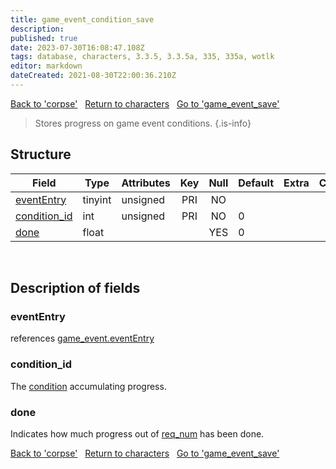 ```yaml
---
title: game_event_condition_save
description: 
published: true
date: 2023-07-30T16:08:47.108Z
tags: database, characters, 3.3.5, 3.3.5a, 335, 335a, wotlk
editor: markdown
dateCreated: 2021-08-30T22:00:36.210Z
---
```


<a href="https://trinitycore.info/en/database/335/characters/corpse" class="mt-5 v-btn v-btn--depressed v-btn--flat v-btn--outlined theme--light v-size--default darkblue--text text--lighten-3"><span class="v-btn__content"><i aria-hidden="true" class="v-icon notranslate v-icon--left mdi mdi-arrow-left theme--light"></i><span>Back to 'corpse'</span></span></a>&nbsp;&nbsp;&nbsp;<a href="https://trinitycore.info/en/database/335/characters/home" class="mt-5 v-btn v-btn--depressed v-btn--flat v-btn--outlined theme--light v-size--default darkblue--text text--lighten-3"><span class="v-btn__content"><i aria-hidden="true" class="v-icon notranslate v-icon--left mdi mdi-home-outline theme--light"></i><span>Return to characters</span></span></a>&nbsp;&nbsp;&nbsp;<a href="https://trinitycore.info/en/database/335/characters/game_event_save" class="mt-5 v-btn v-btn--depressed v-btn--flat v-btn--outlined theme--light v-size--default darkblue--text text--lighten-3"><span class="v-btn__content"><span>Go to 'game_event_save'</span><i aria-hidden="true" class="v-icon notranslate v-icon--right mdi mdi-arrow-right theme--light"></i></span></a>

> Stores progress on game event conditions.
{.is-info}


## Structure

| Field | Type | Attributes | Key | Null | Default | Extra | Comment |
| --- | --- | --- | :---: | :---: | --- | --- | --- |
| [eventEntry](#evententry) | tinyint | unsigned | PRI | NO |  |  |  |
| [condition_id](#condition_id) | int | unsigned | PRI | NO | 0 |  |  |
| [done](#done) | float |  |  | YES | 0 |  |  |
&nbsp;
## Description of fields

### eventEntry
references [game_event.eventEntry](../world/game_event#evententry)
&nbsp;

### condition_id
The [condition](../world/game_event_condition#condition_id) accumulating progress.
&nbsp;

### done
Indicates how much progress out of [req_num](../world/game_event_condition#req_num) has been done.
&nbsp;

<a href="https://trinitycore.info/en/database/335/characters/corpse" class="mt-5 v-btn v-btn--depressed v-btn--flat v-btn--outlined theme--light v-size--default darkblue--text text--lighten-3"><span class="v-btn__content"><i aria-hidden="true" class="v-icon notranslate v-icon--left mdi mdi-arrow-left theme--light"></i><span>Back to 'corpse'</span></span></a>&nbsp;&nbsp;&nbsp;<a href="https://trinitycore.info/en/database/335/characters/home" class="mt-5 v-btn v-btn--depressed v-btn--flat v-btn--outlined theme--light v-size--default darkblue--text text--lighten-3"><span class="v-btn__content"><i aria-hidden="true" class="v-icon notranslate v-icon--left mdi mdi-home-outline theme--light"></i><span>Return to characters</span></span></a>&nbsp;&nbsp;&nbsp;<a href="https://trinitycore.info/en/database/335/characters/game_event_save" class="mt-5 v-btn v-btn--depressed v-btn--flat v-btn--outlined theme--light v-size--default darkblue--text text--lighten-3"><span class="v-btn__content"><span>Go to 'game_event_save'</span><i aria-hidden="true" class="v-icon notranslate v-icon--right mdi mdi-arrow-right theme--light"></i></span></a>
